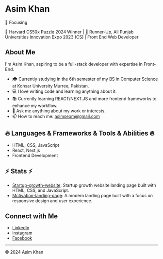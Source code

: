 # Asim Khan

🎯 Focusing

🥇 Harvard CS50x Puzzle 2024 Winner | 🥈 Runner-Up, All Punjab Universities Innovation Expo 2023 (CS) | Front End Web Developer

## About Me

I'm Asim Khan, aspiring to be a full-stack developer with expertise in Front-End.

- 🎓 Currently studying in the 6th semester of my BS in Computer Science at Kohsar University Murree, Pakistan.
- 💻 I love writing code and learning anything about it.
- 📚 Currently learning REACT/NEXT.JS and more frontend frameworks to enhance my workflow.
- 💬 Ask me anything about my work or interests.
- 📫 How to reach me: asimseom@gmail.com

## 🔥 Languages & Frameworks & Tools & Abilities 🔥

- HTML, CSS, JavaScript
- React, Next.js
- Frontend Development

## ⚡ Stats ⚡

- [Startup-growth-website](https://github.com/Asimbaloch/Startup-growth-website): Startup growth website landing page built with HTML, CSS, and JavaScript.
- [Motivation-landing-page](https://github.com/Asimbaloch/Motivation-landing-page): A modern landing page built with a focus on responsive design and user experience.

## Connect with Me

- [LinkedIn](https://www.linkedin.com/in/asim-khan-baloch)
- [Instagram](https://www.instagram.com/asimview)
- [Facebook](https://www.facebook.com/asimbalochofficial)

---

© 2024 Asim Khan
